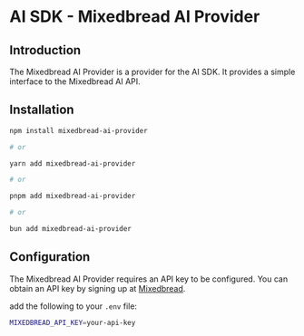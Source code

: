 # AI SDK - Mixedbread AI Provider

## Introduction

The Mixedbread AI Provider is a provider for the AI SDK. It provides a simple interface to the Mixedbread AI API.

## Installation

```bash
npm install mixedbread-ai-provider

# or

yarn add mixedbread-ai-provider

# or

pnpm add mixedbread-ai-provider

# or

bun add mixedbread-ai-provider
```


## Configuration

The Mixedbread AI Provider requires an API key to be configured. You can obtain an API key by signing up at [Mixedbread](https://mixedbread.com).

add the following to your `.env` file:

```bash
MIXEDBREAD_API_KEY=your-api-key
```